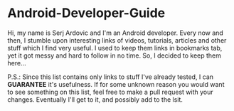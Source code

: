 # Android-Developer-Guide
Hi, my name is Serj Ardovic and I'm an Android developer. Every now and then, I stumble upon interesting links of videos, tutorials, articles and other stuff which I find very useful. I used to keep them links in bookmarks tab, yet it got messy and hard to follow in no time. So, I decided to keep them here... 

P.S.: Since this list contains only links to stuff I've already tested, I can <b>GUARANTEE</b> it's usefulness. If for some unknown reason you would want to see something on this list, feel free to make a pull request with your changes. Eventually I'll get to it, and possibly add to the lsit.
